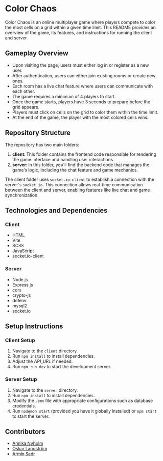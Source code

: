 # Color Chaos

Color Chaos is an online multiplayer game where players compete to color the most cells on a grid within a given time limit. This README provides an overview of the game, its features, and instructions for running the client and server.

## Gameplay Overview

- Upon visiting the page, users must either log in or register as a new user.
- After authentication, users can either join existing rooms or create new ones.
- Each room has a live chat feature where users can communicate with each other.
- The game requires a minimum of 4 players to start.
- Once the game starts, players have 3 seconds to prepare before the grid appears.
- Players must click on cells on the grid to color them within the time limit.
- At the end of the game, the player with the most colored cells wins.

## Repository Structure

The repository has two main folders:

1. **client**: This folder contains the frontend code responsible for rendering the game interface and handling user interactions.
2. **server**: In this folder, you'll find the backend code that manages the game's logic, including the chat feature and game mechanics.

The client folder uses `socket.io-client` to establish a connection with the server's `socket.io`. This connection allows real-time communication between the client and server, enabling features like live chat and game synchronization.

## Technologies and Dependencies

### Client
- HTML
- Vite
- SCSS
- JavaScript
- socket.io-client


### Server
- Node.js
- Express.js
- cors
- crypto-js
- dotenv
- mysql2
- socket.io

## Setup Instructions

### Client Setup
1. Navigate to the `client` directory.
2. Run `npm install` to install dependencies.
3. Adjust the API_URL if needed.
4. Run `npm run dev` to start the development server.

### Server Setup
1. Navigate to the `server` directory.
2. Run `npm install` to install dependencies.
3. Modify the `.env` file with appropriate configurations such as database credentials.
4. Run `nodemon start` (provided you have it globally installed) or `npm start` to start the server.

## Contributors

- [Annika Nyholm](https://github.com/Annika-Nyholm)
- [Oskar Landström](https://github.com/olandstorm)
- [Armin Sadr](https://github.com/armin-164/)
